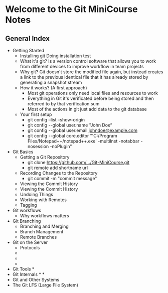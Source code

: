 # **Welcome to the Git MiniCourse Notes**
## General Index
- Getting Started
    * Installing git
        Doing installation test
    * What it's git?
        Is a version control software that allows you to work from different devices to improve workflow in team projects
    * Why git?
        Git doesn't store the modified file again, but instead creates a link to the previous identical file that it has already stored by
        generating a snapshot stream
    * How it works? (A first approach)
        * Most git operations only need local files and resources to work
        * Everything in Git it's verificated before being stored and then referred to by that verification sum
        * Most of the actions in git just add data to the git database
    * Your first setup
        * git config –list –show-origin
        * git config --global user.name "John Doe“
        * git config --global user.email johndoe@example.com
        * git config --global core.editor "'C:/Program Files/Notepad++/notepad++.exe' -multiInst -notabbar -nosession -noPlugin"
- Git Basics 
    * Getting a Git Repository
        * git clone https://github.com/.../Git-MiniCourse.git
        * git remote add shortname url
    * Recording Changes to the Repository
        * git commit -m "commit message"
    * Viewing the Commit History
    * Viewing the Commit History
    * Undoing Things
    * Working with Remotes
    * Tagging
- Git workflows
    * Why workflows matters
- Git Branching 
    * Branching and Merging
    * Branch Management
    * Remote Branches
- Git on the Server
    * Protocols
    * 
    *
    *
- Git Tools
    *
- Git Internals
    *
    *
- Git and Other Systems
- The Git LFS (Large File System)
